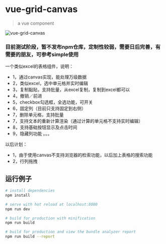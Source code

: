 # vue-grid-canvas

> a vue component

![vue-grid-canvas](https://github.com/Harveyzhao/vue-grid-canvas/blob/master/WechatIMG132.jpeg?raw=true)

### 目前测试阶段，暂不发布npm仓库，定制性较弱，需要日后完善，有需要的朋友，可参考simple使用

一个类似excel的表格组件，说明：
* 1，通过canvas实现，能处理万级数据
* 2，类似excel，选中单元格并实时编辑
* 3，复制黏贴，支持批量，从excel复制，复制到excel都可以
* 4，撤销／前进
* 5，checkbox勾选框，全选功能，可开关
* 6，固定列（目前只支持固定到右侧）
* 7，删除单元格，支持批量
* 7，支持文本的重新计算渲染（通过计算的单元格不支持实时编辑）
* 8，支持基础按钮显示及点击时间
* 9，隐藏列功能
。。。

以后计划：
* 1，由于使用canvas不支持浏览器的检索功能，以后加上表格的搜索功能
* 2，行列拖拽



## 运行例子

``` bash
# install dependencies
npm install

# serve with hot reload at localhost:8080
npm run dev

# build for production with minification
npm run build

# build for production and view the bundle analyzer report
npm run build --report
```
